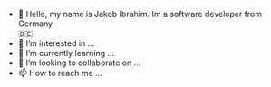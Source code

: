 - 👋 Hello, my name is Jakob Ibrahim. Im a software developer from <br>Germany</br>🇩🇪
- 👀 I’m interested in ...
- 🌱 I’m currently learning ...
- 💞️ I’m looking to collaborate on ...
- 📫 How to reach me ...

<!---
Jakiba/Jakiba is a ✨ special ✨ repository because its `README.md` (this file) appears on your GitHub profile.
You can click the Preview link to take a look at your changes.
--->
